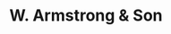 ---
title: "W. Armstrong & Son"
url: /edinburgh/w-armstrong-and-son-cockburn-street/
shop: clothes
---